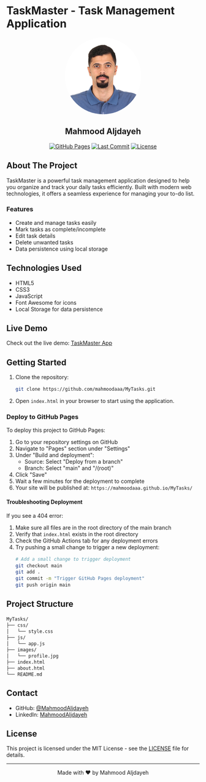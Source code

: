 # TaskMaster - Task Management Application

<div align="center">
  <img src="images/profile.jpg" alt="Mahmood Aljdayeh" width="200" style="border-radius: 50%;">
  <h2>Mahmood Aljdayeh</h2>
  
  [![GitHub Pages](https://img.shields.io/badge/GitHub%20Pages-Live%20Demo-blue?style=for-the-badge&logo=github)](https://mahmoodaaa.github.io/MyTasks/)
  [![Last Commit](https://img.shields.io/github/last-commit/mahmoodaaa/MyTasks?style=for-the-badge)](https://github.com/mahmoodaaa/MyTasks/commits)
  [![License](https://img.shields.io/badge/License-MIT-green.svg?style=for-the-badge)](LICENSE)
</div>

## About The Project

TaskMaster is a powerful task management application designed to help you organize and track your daily tasks efficiently. Built with modern web technologies, it offers a seamless experience for managing your to-do list.

### Features

- Create and manage tasks easily
- Mark tasks as complete/incomplete
- Edit task details
- Delete unwanted tasks
- Data persistence using local storage

## Technologies Used

- HTML5
- CSS3
- JavaScript
- Font Awesome for icons
- Local Storage for data persistence

## Live Demo

Check out the live demo: [TaskMaster App](https://mahmoodaaa.github.io/MyTasks/)

## Getting Started

1. Clone the repository:
   ```bash
   git clone https://github.com/mahmoodaaa/MyTasks.git
   ```

2. Open `index.html` in your browser to start using the application.

### Deploy to GitHub Pages

To deploy this project to GitHub Pages:

1. Go to your repository settings on GitHub
2. Navigate to "Pages" section under "Settings"
3. Under "Build and deployment":
   - Source: Select "Deploy from a branch"
   - Branch: Select "main" and "/(root)"
4. Click "Save"
5. Wait a few minutes for the deployment to complete
6. Your site will be published at: `https://mahmoodaaa.github.io/MyTasks/`

#### Troubleshooting Deployment
If you see a 404 error:
1. Make sure all files are in the root directory of the main branch
2. Verify that `index.html` exists in the root directory
3. Check the GitHub Actions tab for any deployment errors
4. Try pushing a small change to trigger a new deployment:
   ```bash
   # Add a small change to trigger deployment
   git checkout main
   git add .
   git commit -m "Trigger GitHub Pages deployment"
   git push origin main
   ```

## Project Structure

```
MyTasks/
├── css/
│   └── style.css
├── js/
│   └── app.js
├── images/
│   └── profile.jpg
├── index.html
├── about.html
└── README.md
```

## Contact

- GitHub: [@MahmoodAljdayeh](https://github.com/mahmoodaaa)
- LinkedIn: [MahmoodAljdayeh](https://www.linkedin.com/in/mahmood-aljdayeh-7b3a991a9/)

## License

This project is licensed under the MIT License - see the [LICENSE](LICENSE) file for details.

---
<div align="center">
  Made with ❤️ by Mahmood Aljdayeh
</div>